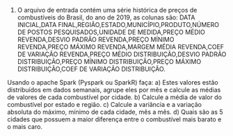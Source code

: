 1) O arquivo de entrada contém uma série histórica de preços de combustíveis do Brasil, do ano de 2019, as colunas são:
DATA INICIAL,DATA FINAL,REGIÃO,ESTADO,MUNICÍPIO,PRODUTO,NÚMERO DE POSTOS PESQUISADOS,UNIDADE DE MEDIDA,PREÇO MÉDIO REVENDA,DESVIO PADRÃO REVENDA,PREÇO MÍNIMO REVENDA,PREÇO MÁXIMO REVENDA,MARGEM MÉDIA REVENDA,COEF DE VARIAÇÃO REVENDA,PREÇO MÉDIO DISTRIBUIÇÃO,DESVIO PADRÃO DISTRIBUIÇÃO,PREÇO MÍNIMO DISTRIBUIÇÃO,PREÇO MÁXIMO DISTRIBUIÇÃO,COEF DE VARIAÇÃO DISTRIBUIÇÃO.

Usando o apache Spark (Pyspark ou SparkR) faça:
a) Estes valores estão distribuídos em dados semanais, agrupe eles por mês e calcule as médias de valores de cada combustível por cidade.
b) Calcule a média de valor do combustível por estado e região.
c) Calcule a variância e a variação absoluta do máximo, mínimo de cada cidade, mês a mês.
d) Quais são as 5 cidades que possuem a maior diferença entre o combustível mais barato e o mais caro.
